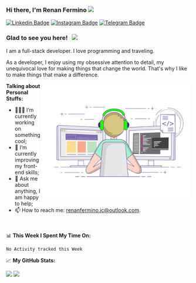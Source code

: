 ### Hi there, I'm Renan Fermino <img src="https://media.giphy.com/media/hvRJCLFzcasrR4ia7z/giphy.gif" width="25px">

[![Linkedin Badge](https://img.shields.io/badge/-LinkedIn-0e76a8?style=flat-square&logo=Linkedin&logoColor=white)](https://linkedin.com/in/ferminojc/)
[![Instagram Badge](https://img.shields.io/badge/-Instagram-e4405f?style=flat-square&logo=Instagram&logoColor=white)](https://instagram.com/ferminojc/)
[![Telegram Badge](https://img.shields.io/badge/-Telegram-0088cc?style=flat-square&logo=Telegram&logoColor=white)](https://t.me/ferminojc)

### Glad to see you here! &nbsp; ![](https://visitor-badge.glitch.me/badge?page_id=renanferminojc.renanferminojc)

I am a full-stack developer. I love programming and traveling.

As a developer, I enjoy using my obsessive attention to detail, my unequivocal love for making things that change the world. That's why I like to make things that make a difference.

<img align="right" alt="GIF" src="https://github.com/renanferminojc/renanferminojc/blob/master/coding.gif?raw=true" width="408" height="318" />

**Talking about Personal Stuffs:**

- 👨🏻‍💻 I’m currently working on something cool;
- 🚀 I’m currently improving my front-end skills;
- 💬 Ask me about anything, I am happy to help;
- 📫 How to reach me: renanfermino.jc@outlook.com.

</br>

📊 **This Week I Spent My Time On:**

<!--START_SECTION:waka-->

```text
No Activity tracked this Week
```

<!--END_SECTION:waka-->

📈 **My GitHub Stats:**

<p>
  <img height="180em" src="https://github-readme-stats.vercel.app/api?username=renanferminojc&show_icons=true&hide_border=true&&count_private=true&include_all_commits=true" />
  <img height="180em" src="https://github-readme-stats.vercel.app/api/top-langs/?username=renanferminojc&exclude_repo=KNN-Image-Classification&show_icons=true&hide_border=true&layout=compact&langs_count=8"/>
</p>
